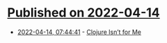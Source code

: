 # [Published on 2022-04-14](index.md)

* [2022-04-14, 07:44:41](https://news.ycombinator.com/item?id=31024333) - [Clojure Isn’t for Me](https://swlkr.com/posts/clojure-isnt-for-me/)
